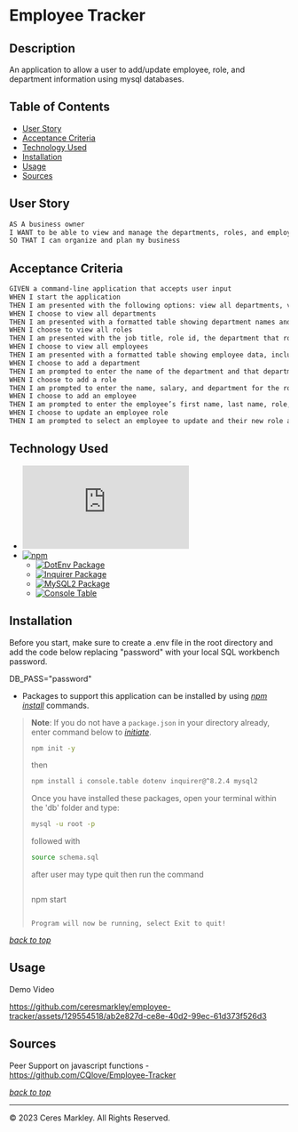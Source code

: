 # Employee Tracker

## Description 

An application to allow a user to add/update employee, role, and department information using mysql databases. 

## Table of Contents 

* [User Story](#user-story)
* [Acceptance Criteria](#acceptance-criteria)
* [Technology Used](#technology-used)
* [Installation](#installation)
* [Usage](#usage)
* [Sources](#sources)

## User Story
```md
AS A business owner
I WANT to be able to view and manage the departments, roles, and employees in my company
SO THAT I can organize and plan my business
```

## Acceptance Criteria
```md
GIVEN a command-line application that accepts user input
WHEN I start the application
THEN I am presented with the following options: view all departments, view all roles, view all employees, add a department, add a role, add an employee, and update an employee role
WHEN I choose to view all departments
THEN I am presented with a formatted table showing department names and department ids
WHEN I choose to view all roles
THEN I am presented with the job title, role id, the department that role belongs to, and the salary for that role
WHEN I choose to view all employees
THEN I am presented with a formatted table showing employee data, including employee ids, first names, last names, job titles, departments, salaries, and managers that the employees report to
WHEN I choose to add a department
THEN I am prompted to enter the name of the department and that department is added to the database
WHEN I choose to add a role
THEN I am prompted to enter the name, salary, and department for the role and that role is added to the database
WHEN I choose to add an employee
THEN I am prompted to enter the employee’s first name, last name, role, and manager, and that employee is added to the database
WHEN I choose to update an employee role
THEN I am prompted to select an employee to update and their new role and this information is updated in the database
```
## Technology Used   
* [![Node.js](https://img.shields.io/badge/Node.js®-v20.4.0-blue?logo=node.js)](https://nodejs.org/en)    
* [![npm](https://img.shields.io/badge/npm-v9.8.0-blue?logo=npm)](https://docs.npmjs.com/cli/v9/)     
  * [![DotEnv Package](https://img.shields.io/badge/DotEnv-16.3.1-green?logo=dotenv)](https://www.npmjs.com/package/dotenv)    
  * [![Inquirer Package](https://img.shields.io/badge/Inquirer-8.2.5-green?logo=npm)](https://www.npmjs.com/package/inquirer)    
  * [![MySQL2 Package](https://img.shields.io/badge/MySQL2-3.5.2-green?logo=mysql)](https://www.npmjs.com/package/mysql2)
  * [![Console Table](https://img.shields.io/badge/console.table-0.10.0-green?logo=console.table)](https://www.npmjs.com/package/console.table) 


 
## Installation
Before you start, make sure to create a .env file in the root directory and add the code below replacing "password" with your local SQL workbench password.  
     
DB_PASS="password"   
   
* Packages to support this application can be installed by using [*npm install*](https://docs.npmjs.com/cli/v9/commands/npm-install) commands.

> **Note**: If you do not have a `package.json` in your directory already, enter command below to [*initiate*](https://docs.npmjs.com/cli/v9/commands/npm-init).
>
>```bash
>npm init -y
>```
>
>then
>
>```bash
>npm install i console.table dotenv inquirer@^8.2.4 mysql2
>```
>
> Once you have installed these packages, open your terminal within the 'db' folder and type:
>
>```bash
>mysql -u root -p
>```
>
> followed with
>
> ```bash
> source schema.sql
> ```
>
> after user may type quit then run the command
>
> >```bash
> npm start
>```
>
>Program will now be running, select Exit to quit! 

[*back to top*](#table-of-contents)
## Usage
Demo Video   

https://github.com/ceresmarkley/employee-tracker/assets/129554518/ab2e827d-ce8e-40d2-99ec-61d373f526d3


## Sources 

Peer Support on javascript functions - https://github.com/CQlove/Employee-Tracker

[*back to top*](#table-of-contents)

--- 

© 2023 Ceres Markley. All Rights Reserved.
